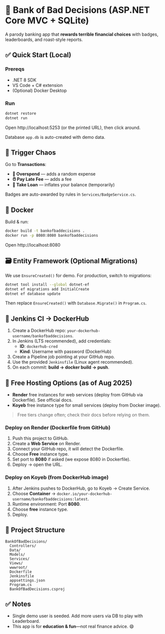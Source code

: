 # 🏦 Bank of Bad Decisions (ASP.NET Core MVC + SQLite)

A parody banking app that **rewards terrible financial choices** with badges, leaderboards, and roast-style reports.

## ✅ Quick Start (Local)

### Prereqs
- .NET 8 SDK
- VS Code + C# extension
- (Optional) Docker Desktop

### Run
```bash
dotnet restore
dotnet run
```
Open http://localhost:5253 (or the printed URL), then click around.

Database `app.db` is auto-created with demo data.

## 🧪 Trigger Chaos
Go to **Transactions**:
- **💸 Overspend** — adds a random expense
- **⏰ Pay Late Fee** — adds a fee
- **🤑 Take Loan** — inflates your balance (temporarily)

Badges are auto-awarded by rules in `Services/BadgeService.cs`.

## 🐳 Docker

Build & run:
```bash
docker build -t bankofbaddecisions .
docker run -p 8080:8080 bankofbaddecisions
```
Open http://localhost:8080

## 🗃️ Entity Framework (Optional Migrations)
We use `EnsureCreated()` for demo. For production, switch to migrations:

```bash
dotnet tool install --global dotnet-ef
dotnet ef migrations add InitialCreate
dotnet ef database update
```

Then replace `EnsureCreated()` with `Database.Migrate()` in `Program.cs`.

## 🔁 Jenkins CI → DockerHub

1. Create a DockerHub repo: `your-dockerhub-username/bankofbaddecisions`.
2. In Jenkins (LTS recommended), add credentials:
   - **ID**: `dockerhub-cred`
   - **Kind**: Username with password (DockerHub)
3. Create a Pipeline job pointing at your GitHub repo.
4. Use the provided `Jenkinsfile` (Linux agent recommended).
5. On each commit: **build → docker build → push**.

## 🚀 Free Hosting Options (as of Aug 2025)
- **Render** free instances for web services (deploy from GitHub via Dockerfile). See official docs. 
- **Koyeb** free instance type for small services (deploy from Docker image).

> Free tiers change often; check their docs before relying on them.

### Deploy on Render (Dockerfile from GitHub)
1. Push this project to GitHub.
2. Create a **Web Service** on Render.
3. Connect your GitHub repo, it will detect the Dockerfile.
4. Choose **Free** instance type.
5. Set port to **8080** if asked (we expose 8080 in Dockerfile).
6. Deploy → open the URL.

### Deploy on Koyeb (from DockerHub image)
1. After Jenkins pushes to DockerHub, go to Koyeb → Create Service.
2. Choose **Container** → `docker.io/your-dockerhub-username/bankofbaddecisions:latest`.
3. Runtime environment: Port **8080**.
4. Choose **free** instance type.
5. Deploy.

## 📂 Project Structure
```
BankOfBadDecisions/
  Controllers/
  Data/
  Models/
  Services/
  Views/
  wwwroot/
  Dockerfile
  Jenkinsfile
  appsettings.json
  Program.cs
  BankOfBadDecisions.csproj
```

## ✅ Notes
- Single demo user is seeded. Add more users via DB to play with Leaderboard.
- This app is for **education & fun**—not real finance advice. 😄
